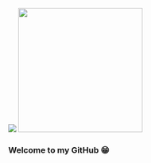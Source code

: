 ![](https://komarev.com/ghpvc/?username=your-github-SageJacob&color=orange&size=1000)
<img src="https://media1.tenor.com/images/0d4f2d490af1f5bc8184c8939c798b6f/tenor.gif?itemid=10017453" width="250" height="250"/>
### Welcome to my GitHub 😁
